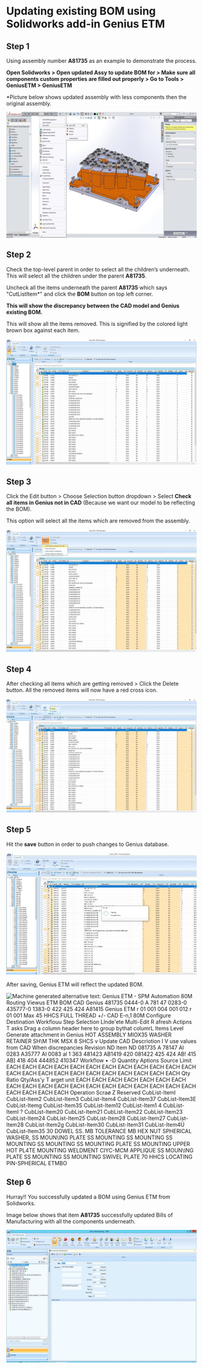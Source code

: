 # Updating existing BOM using Solidworks add-in Genius ETM

## Step 1

Using assembly number **A81735** as an example to demonstrate the process.

**Open Solidworks &gt; Open updated Assy to update BOM for &gt; Make sure all components custom properties are filled out properly &gt; Go to Tools &gt; GeniusETM &gt; GeniusETM**

\*Picture below shows updated assembly with less components then the original assembly.

![](../../.gitbook/assets/0.jpeg)

## Step 2

Check the top-level parent in order to select all the children’s underneath. This will select all the children under the parent **A81735**.

Uncheck all the items underneath the parent **A81735** which says "CutListItem\*" and click the **BOM** button on top left corner.

**This will show the discrepancy between the CAD model and Genius existing BOM.**

This will show all the items removed. This is signified by the colored light brown box against each item.

![](../../.gitbook/assets/1%20%281%29.jpeg)

## Step 3

Click the Edit button &gt; Choose Selection button dropdown &gt; Select **Check all items in Genius not in CAD** \(Because we want our model to be reflecting the BOM\).

This option will select all the items which are removed from the assembly.

![](../../.gitbook/assets/2%20%283%29.jpeg)

## Step 4

After checking all items which are getting removed &gt; Click the Delete button. All the removed items will now have a red cross icon.

![](../../.gitbook/assets/3.jpeg)

## Step 5

Hit the **save** button in order to push changes to Genius database.

![](../../.gitbook/assets/4%20%282%29.jpeg)

After saving, Genius ETM will reflect the updated BOM.

![Machine generated alternative text: Genius ETM  - SPM Automation  80M Routing  Viewus  ETM BOM  CAD Genius  481735  0444-0  A 781 47  0283-0  435777-0  1383-0  422  425  424  A81415  Genius ETM  r 01  001 004  001 012  r 01  001  Max 45 HHCS FULL THREAD  +/- CAD  E-n,1 80M  Configure  Destination  Workflouu Step  Selection  Llnde&apos;ete  Multi-Edit  R afresh  Actipns  T asks  Drag a column header here to group bythat columrL  Items  Level  Generate attachment in Genius  HOT ASSEMBLY  MIOX35  WASHER RETAINER  SH\M THK  MSX 8 SHCS  v Update CAD  Descriotion I  V use values from CAD When discrepancies  Revision ND  Item ND  081735  A 78147  Al 0283  A35777  Al 0083  al 1 363  481423  AB1419  420  081422  425  424  AB! 415  AB\] 418  404  444852  410347  Workflow &#x2022; -D  Quantity  Aptions  Source Limit  EACH  EACH  EACH  EACH  EACH  EACH  EACH  EACH  EACH  EACH  EACH  EACH  EACH  EACH  EACH  EACH  EACH  EACH  EACH  EACH  EACH  EACH  EACH  Qty Ratio  Qty/Ass&apos;y  T arget unit  EACH  EACH  EACH  EACH  EACH  EACH  EACH  EACH  EACH  EACH  EACH  EACH  EACH  EACH  EACH  EACH  EACH  EACH  EACH  EACH  EACH  EACH  EACH  Operation  Scra&#xF8; Z  Reserved  CubList-ItemI  CubList-Item2  CubList-Item3  CubList-Item4  CubList-Item37  CubList-Item3E  CubList-Itemg  CubList-Item3S  CubList-Item12  CubList-Item1 4  CubList-ItemI ?  CubList-Item20  CubList-Item21  CubList-Item22  CubList-Item23  CubList-Item24  CubList-Item25  CubList-Item28  CubList-Item27  CubList-Item28  CubList-Item2g  CubList-Item30  CubList-Item31  CubList-Item4&#xDC;  CubList-Item35  30 DOWEL SS. MB TOLERANCE  MB HEX NUT  SPHERICAL WASHER,  SS MOUN\ING PLATE  SS MOUNTING  SS MOUNTING  SS MOUNTING  SS MOUNTING  SS MOUNTING PLATE  SS MOUNTING  UPPER HOT PL4TE MOUNTING WELDMENT CIYC-MCM APPLIQUE  SS MOUN\ING PLATE  SS MOUNTING  SS MOUNTING  SWIVEL PLATE  70 HHCS  LOCATING PIN-SPHERICAL  ETMBO ](../../.gitbook/assets/6.jpeg)

## Step 6

Hurray!! You successfully updated a BOM using Genius ETM from Solidworks.

Image below shows that item **A81735** successfully updated Bills of Manufacturing with all the components underneath.

![](../../.gitbook/assets/7%20%282%29.jpeg)

